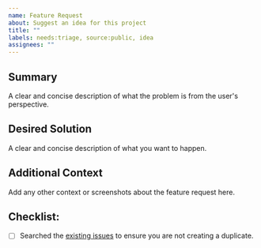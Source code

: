 ```yaml
---
name: Feature Request
about: Suggest an idea for this project
title: ""
labels: needs:triage, source:public, idea
assignees: ""
---
```


## Summary

A clear and concise description of what the problem is from the user's perspective.

## Desired Solution

A clear and concise description of what you want to happen.

## Additional Context

Add any other context or screenshots about the feature request here.

## Checklist:

- [ ] Searched the [existing issues](https://github.com/slavefreetrade/libertas_people/issues) to ensure you are not creating a duplicate.
